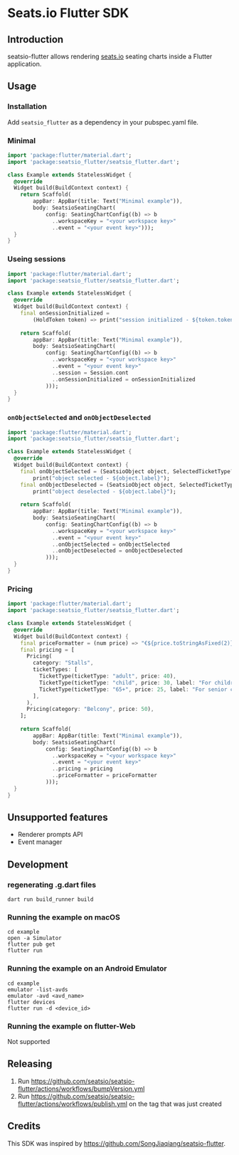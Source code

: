 # Seats.io Flutter SDK

## Introduction

seatsio-flutter allows rendering [seats.io](https://www.seats.io) seating charts inside a Flutter application.

## Usage

### Installation

Add `seatsio_flutter` as a dependency in your pubspec.yaml file.

### Minimal

```dart
import 'package:flutter/material.dart';
import 'package:seatsio_flutter/seatsio_flutter.dart';

class Example extends StatelessWidget {
  @override
  Widget build(BuildContext context) {
    return Scaffold(
        appBar: AppBar(title: Text("Minimal example")),
        body: SeatsioSeatingChart(
            config: SeatingChartConfig((b) => b
              ..workspaceKey = "<your workspace key>"
              ..event = "<your event key>")));
  }
}
```

### Useing sessions

```dart
import 'package:flutter/material.dart';
import 'package:seatsio_flutter/seatsio_flutter.dart';

class Example extends StatelessWidget {
  @override
  Widget build(BuildContext context) {
    final onSessionInitialized =
        (HoldToken token) => print("session initialized - ${token.token} - ${token.expiresAt}");
    
    return Scaffold(
        appBar: AppBar(title: Text("Minimal example")),
        body: SeatsioSeatingChart(
            config: SeatingChartConfig((b) => b
              ..workspaceKey = "<your workspace key>"
              ..event = "<your event key>"
              ..session = Session.cont
              ..onSessionInitialized = onSessionInitialized
            )));
  }
}
```

### `onObjectSelected` and `onObjectDeselected`

```dart
import 'package:flutter/material.dart';
import 'package:seatsio_flutter/seatsio_flutter.dart';

class Example extends StatelessWidget {
  @override
  Widget build(BuildContext context) {
    final onObjectSelected = (SeatsioObject object, SelectedTicketType? ticketType) =>
        print("object selected - ${object.label}");
    final onObjectDeselected = (SeatsioObject object, SelectedTicketType? deselectedTicketType) =>
        print("object deselected - ${object.label}");
    
    return Scaffold(
        appBar: AppBar(title: Text("Minimal example")),
        body: SeatsioSeatingChart(
            config: SeatingChartConfig((b) => b
              ..workspaceKey = "<your workspace key>"
              ..event = "<your event key>"
              ..onObjectSelected = onObjectSelected
              ..onObjectDeselected = onObjectDeselected
            )));
  }
}
```

### Pricing

```dart
import 'package:flutter/material.dart';
import 'package:seatsio_flutter/seatsio_flutter.dart';

class Example extends StatelessWidget {
  @override
  Widget build(BuildContext context) {
    final priceFormatter = (num price) => "€${price.toStringAsFixed(2)}";
    final pricing = [
      Pricing(
        category: "Stalls",
        ticketTypes: [
          TicketType(ticketType: "adult", price: 40),
          TicketType(ticketType: "child", price: 30, label: "For children"),
          TicketType(ticketType: "65+", price: 25, label: "For senior citizens"),
        ],
      ),
      Pricing(category: "Belcony", price: 50),
    ];
    
    return Scaffold(
        appBar: AppBar(title: Text("Minimal example")),
        body: SeatsioSeatingChart(
            config: SeatingChartConfig((b) => b
              ..workspaceKey = "<your workspace key>"
              ..event = "<your event key>"
              ..pricing = pricing
              ..priceFormatter = priceFormatter
            )));
  }
}
```

## Unsupported features

- Renderer prompts API
- Event manager

## Development

### regenerating .g.dart files
```
dart run build_runner build
```

### Running the example on macOS
```
cd example
open -a Simulator
flutter pub get
flutter run
```

### Running the example on an Android Emulator
```
cd example
emulator -list-avds
emulator -avd <avd_name>
flutter devices
flutter run -d <device_id>
```

### Running the example on flutter-Web
Not supported

## Releasing

1. Run https://github.com/seatsio/seatsio-flutter/actions/workflows/bumpVersion.yml
2. Run https://github.com/seatsio/seatsio-flutter/actions/workflows/publish.yml on the tag that was just created

## Credits

This SDK was inspired by https://github.com/SongJiaqiang/seatsio-flutter.
